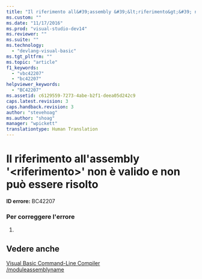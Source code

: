```yaml
---
title: "Il riferimento all&#39;assembly &#39;&lt;riferimento&gt;&#39; non &#232; valido e non pu&#242; essere risolto | Microsoft Docs"
ms.custom: ""
ms.date: "11/17/2016"
ms.prod: "visual-studio-dev14"
ms.reviewer: ""
ms.suite: ""
ms.technology: 
  - "devlang-visual-basic"
ms.tgt_pltfrm: ""
ms.topic: "article"
f1_keywords: 
  - "vbc42207"
  - "bc42207"
helpviewer_keywords: 
  - "BC42207"
ms.assetid: c6129559-7273-4abe-b2f1-deea05d242c9
caps.latest.revision: 3
caps.handback.revision: 3
author: "stevehoag"
ms.author: "shoag"
manager: "wpickett"
translationtype: Human Translation
---
```

# Il riferimento all&#39;assembly &#39;&lt;riferimento&gt;&#39; non &#232; valido e non pu&#242; essere risolto
**ID errore:** BC42207  
  
### Per correggere l'errore  
  
1.  
  
## Vedere anche  
 [Visual Basic Command\-Line Compiler](../../visual-basic/reference/command-line-compiler/index.md)   
 [\/moduleassemblyname](../../visual-basic/reference/command-line-compiler/moduleassemblyname.md)